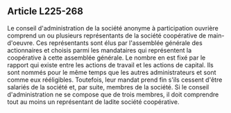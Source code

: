 Article L225-268
----
Le conseil d'administration de la société anonyme à participation ouvrière
comprend un ou plusieurs représentants de la société coopérative de
main-d'oeuvre. Ces représentants sont élus par l'assemblée générale des
actionnaires et choisis parmi les mandataires qui représentent la coopérative à
cette assemblée générale. Le nombre en est fixé par le rapport qui existe entre
les actions de travail et les actions de capital. Ils sont nommés pour le même
temps que les autres administrateurs et sont comme eux rééligibles. Toutefois,
leur mandat prend fin s'ils cessent d'être salariés de la société et, par suite,
membres de la société. Si le conseil d'administration ne se compose que de trois
membres, il doit comprendre tout au moins un représentant de ladite société
coopérative.
